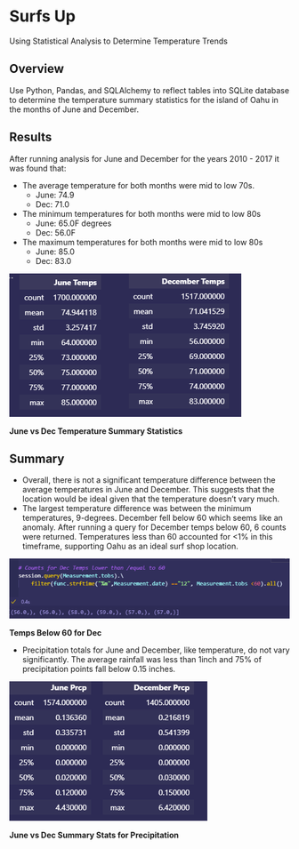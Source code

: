 # Surfs Up
Using Statistical Analysis to Determine Temperature Trends
## Overview 
Use Python, Pandas, and SQLAlchemy to reflect tables into SQLite database to determine the temperature summary statistics for the island of Oahu in the months of June and December. 
## Results
After running analysis for June and December for the years 2010 - 2017 it was found that:
- The average temperature for both months were mid to low 70s.
   - June: 74.9
   - Dec: 71.0
- The minimum temperatures for both months were mid to low 80s
   - June: 65.0F degrees 
   - Dec: 56.0F
- The maximum temperatures for both months were mid to low 80s
   - June: 85.0
   - Dec: 83.0

![june_vs_dec](Resources/june_vs_dec.png)

**June vs Dec Temperature Summary Statistics**

## Summary
- Overall, there is not a significant temperature difference between the average temperatures in June and December. This suggests that the location would be ideal given that the temperature doesn’t vary much.
-	The largest temperature difference was between the minimum temperatures, 9-degrees. December fell below 60 which seems like an anomaly. After running a query for December temps below 60, 6 counts were returned. Temperatures less than 60 accounted for <1% in this timeframe, supporting Oahu as an ideal surf shop location.

![dec](Resources/dec.png)

**Temps Below 60 for Dec**

- Precipitation totals for June and December, like temperature, do not vary significantly. The average rainfall was less than 1inch and 75% of precipitation points fall below 0.15 inches.

![prcp](Resources/prcp.png)
 
 **June vs Dec Summary Stats for Precipitation**
